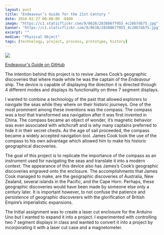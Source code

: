 ```yaml
---
layout: post
title: "Endeavour’s Guide for the 21st Century "
date: 2016-02-27 00:00:00 -0400
image: "https://c1.staticflickr.com/9/8638/28388677955_4c28b7db75.jpg"
banner: "https://c1.staticflickr.com/9/8638/28388677955_4c28b7db75.jpg"
excerpt: ""
medium: "Physical Object"
tags: [technology, project, process, prototype, history]
---
```


![](https://www.youtube.com/watch?v=tzNWS7Lbi3c)

[Endeavour's Guide on GitHub](https://github.com/mbrav/EndeavoursGuide)

The intention behind this project is to revive James Cook’s geographic discoveries that where made while he was the captain of the *Endeavour* ship. The device is capable of displaying the direction it is directed through 4 different modes and displays its functionality on three 7 segment displays.

I wanted to combine a technology of the past that allowed explorers to navigate the seas while they where on their historic journeys. One of the most prominent among these inventions was the compass. The compass was a tool that transformed sea navigation after it was first invented in China. The compass became an object of wonder, it’s magnetic behavior was even associated with witchcraft and is why many captains preferred to hide it in their secret chests. As the age of sail proceeded, the compass became a widely accepted navigation tool. James Cook took the use of the compass to his own advantage which allowed him to make his historic geographical discoveries.

The goal of this project is to replicate the importance of the compass as an instrument used for navigating the seas and translate it into a modern context. The appearance of this device also has James’s Cook’s geographic discoveries engraved onto the enclosure. The accomplishments that James Cook managed to make, are the geographic discoveries of Australia, New Zealand, several islands in the Pacific, and the Cape Horn. Perhaps, these geographic discoveries would have been made by someone else only a century later. It is important however, to not confuse the patience and persistence of geographic discoverers with the glorification of British Empire’s imperialistic expansions.

The Initial assignment was to create a laser cut enclosure for the Arduino Uno but I wanted to expand it into a project. I experimented with controlling two 7 segment displays in class and wanted to convert it into a project by incorporating it with a laser cut case and a magnetometer.
